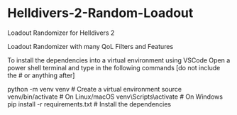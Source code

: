 # Helldivers-2-Random-Loadout
 Loadout Randomizer for Helldivers 2

Loadout Randomizer with many QoL Filters and Features

To install the dependencies into a virtual environment using VSCode
Open a power shell terminal and type in the following commands [do not include the # or anything after]

python -m venv venv  # Create a virtual environment
source venv/bin/activate  # On Linux/macOS
venv\Scripts\activate  # On Windows
pip install -r requirements.txt  # Install the dependencies
